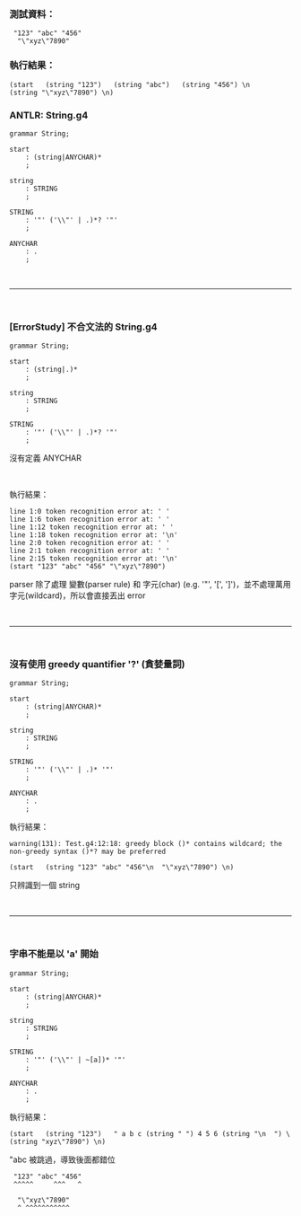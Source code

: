 
### 測試資料：
```
 "123" "abc" "456"
  "\"xyz\"7890"
```

### 執行結果：
```
(start   (string "123")   (string "abc")   (string "456") \n     (string "\"xyz\"7890") \n)
```

### ANTLR: String.g4
```g4
grammar String;

start
	: (string|ANYCHAR)*
	;

string
	: STRING
	;

STRING
	: '"' ('\\"' | .)*? '"'
	;

ANYCHAR
	: .
	;
```

<br>
<hr>
<br>

### [ErrorStudy] 不合文法的 String.g4
```g4
grammar String;

start
	: (string|.)*
	;

string
	: STRING
	;

STRING
	: '"' ('\\"' | .)*? '"'
	;
```
沒有定義 ANYCHAR

<br>

執行結果：
```
line 1:0 token recognition error at: ' '
line 1:6 token recognition error at: ' '
line 1:12 token recognition error at: ' '
line 1:18 token recognition error at: '\n'
line 2:0 token recognition error at: ' '
line 2:1 token recognition error at: ' '
line 2:15 token recognition error at: '\n'
(start "123" "abc" "456" "\"xyz\"7890")
```
parser 除了處理 變數(parser rule) 和 字元(char) (e.g. '"', '[', ']')，並不處理萬用字元(wildcard)，所以會直接丟出 error

<br>
<hr>
<br>

### 沒有使用 greedy quantifier '?' (貪婪量詞)
```g4
grammar String;

start
	: (string|ANYCHAR)*
	;

string
	: STRING
	;

STRING
	: '"' ('\\"' | .)* '"'
	;

ANYCHAR
	: .
	;
```

執行結果：
```
warning(131): Test.g4:12:18: greedy block ()* contains wildcard; the non-greedy syntax ()*? may be preferred

(start   (string "123" "abc" "456"\n  "\"xyz\"7890") \n)
```
只辨識到一個 string


<br>
<hr>
<br>

### 字串不能是以 'a' 開始
```g4
grammar String;

start
	: (string|ANYCHAR)*
	;

string
	: STRING
	;

STRING
	: '"' ('\\"' | ~[a])* '"'
	;

ANYCHAR
	: .
	;
```

執行結果：
```
(start   (string "123")   " a b c (string " ") 4 5 6 (string "\n  ") \ (string "xyz\"7890") \n)
```
"abc 被跳過，導致後面都錯位
```
 "123" "abc" "456"
 ^^^^^     ^^^   ^

  "\"xyz\"7890"
  ^ ^^^^^^^^^^^
```
